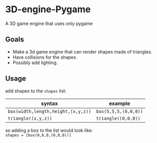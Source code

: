 # 3D-engine-Pygame
A 3D game engine that uses only pygame

## Goals
- Make a 3d game engine that can render shapes made of triangles.  
- Have collisions for the shapes.  
- Possibly add lighting.

## Usage
add shapes to the `shapes` list:  

syntax|example
---|---
`box(width,length,height,(x,y,z))`|`box(5,5,5,(0,0,0))`
`triangle((x,y,z))`|`triangle((0,0,0))`

so adding a box to the list would look like:  
`shapes = [box(0,0,0,(0,0,0))]`
